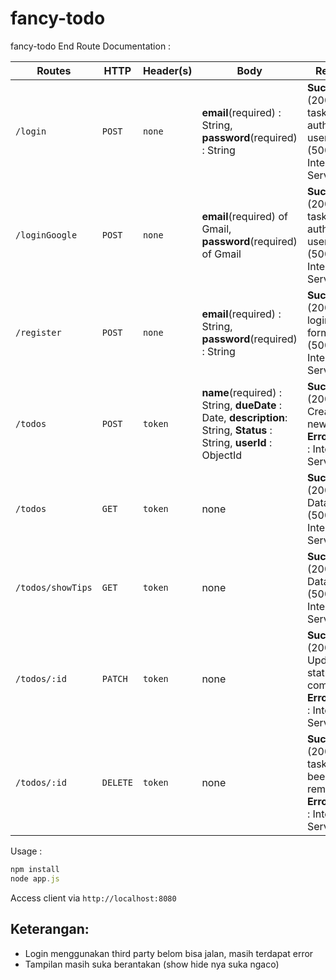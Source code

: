 # fancy-todo
fancy-todo
End Route Documentation : 

| Routes           | HTTP   | Header(s) | Body                                                         | Response                                                     | Description                                                 |
| ---------------- | ------ | --------- | ------------------------------------------------------------ | ------------------------------------------------------------ | ----------------------------------------------------------- |
| `/login   `        | `POST`   | `none`      | **email**(required) : String, **password**(required) : String | **Success** : (200) show task of authenticated user, **Error** : (500) : Internal Server Error | User can login                                              |
| `/loginGoogle   `       | `POST`   | `none`      | **email**(required) of Gmail, **password**(required) of Gmail | **Success** : (200) show task of authenticated user, **Error** : (500) : Internal Server Error | User can login with Google email                            |
| `/register`        | `POST`   | `none`      | **email**(required) : String, **password**(required) : String | **Success** : (200) show login form**Error** : (500) : Internal Server Error | User signing up as a new user                               |
| `/todos`    | `POST`   | `token`     | **name**(required) : String, **dueDate** : Date, **description**: String, **Status** : String, **userId** : ObjectId | **Success** : (200) Created a new task **Error** : (500) : Internal Server Error | Create a new task                                           |
| `/todos`   | `GET` | `token`   |   none    | **Success** : (200) Fetch Data **Error** : (500) : Internal Server Error  | Show all tasks for authenticated user
| `/todos/showTips `       | `GET`    | `token`     | none                                                         | **Success** : (200) Fetch Data **Error** : (500) : Internal Server Error | Show video Tips from youtube                   |
| `/todos/:id` | `PATCH`    | `token`     | none                                                         | **Success** : (200) Updated status and completedAt **Error** : (500) : Internal Server Error | Updating a name, description,status and due date |
| `/todos/:id` | `DELETE` | `token`     | none                                                         | **Success** : (200) The task has been removed, **Error** : (500) : Internal Server Error | Remove the task                                             |

Usage :

```javascript
npm install
node app.js
```

Access client via `http://localhost:8080`<br>


## Keterangan:
* Login menggunakan third party belom bisa jalan, masih terdapat error
* Tampilan masih suka berantakan (show hide nya suka ngaco)